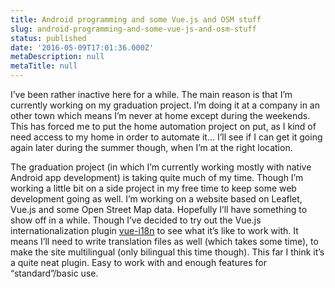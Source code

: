 ```yaml
---
title: Android programming and some Vue.js and OSM stuff
slug: android-programming-and-some-vue-js-and-osm-stuff
status: published
date: '2016-05-09T17:01:36.000Z'
metaDescription: null
metaTitle: null
---
```


I’ve been rather inactive here for a while. The main reason is that I’m currently working on my graduation project. I’m doing it at a company in an other town which means I’m never at home except during the weekends. This has forced me to put the home automation project on put, as I kind of need access to my home in order to automate it… I’ll see if I can get it going again later during the summer though, when I’m at the right location.

The graduation project (in which I’m currently working mostly with native Android app development) is taking quite much of my time. Though I’m working a little bit on a side project in my free time to keep some web development going as well. I’m working on a website based on Leaflet, Vue.js and some Open Street Map data. Hopefully I’ll have something to show off in a while. Though I’ve decided to try out the Vue.js internationalization plugin [vue-i18n](https://github.com/kazupon/vue-i18n) to see what it’s like to work with. It means I’ll need to write translation files as well (which takes some time), to make the site multilingual (only bilingual this time though). This far I think it’s a quite neat plugin. Easy to work with and enough features for “standard”/basic use.
